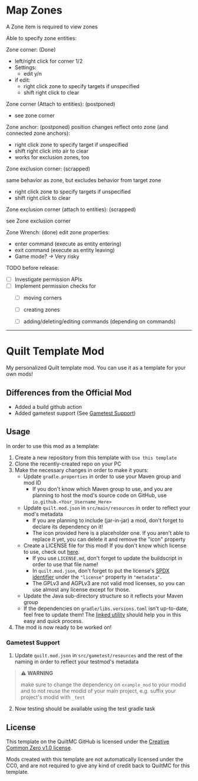 # Map Zones
A Zone item is required to view zones

Able to specify zone entities:


Zone corner: (Done)
- left/right click for corner 1/2
- Settings:
    - edit y/n
- if edit:
  - right click zone to specify targets if unspecified
  - shift right click to clear

Zone corner (Attach to entities): (postponed)
- see zone corner

Zone anchor: (postponed)
position changes reflect onto zone (and connected zone anchors):
- right click zone to specify target if unspecified
- shift right click into air to clear
- works for exclusion zones, too

Zone exclusion corner: (scrapped)

same behavior as zone, but excludes behavior from target zone
- right click zone to specify targets if unspecified
- shift right click to clear

Zone exclusion corner (attach to entities): (scrapped)

see Zone exclusion corner

Zone Wrench: (done)
edit zone properties:
- enter command (execute as entity entering)
- exit command (execute as entity leaving)
- Game mode? -> Very risky

TODO before release:
- [ ] Investigate permission APIs
- [ ] Implement permission checks for
  - [ ] moving corners
  - [ ] creating zones
  - [ ] adding/deleting/editing commands (depending on commands)



---
# Quilt Template Mod

My personalized Quilt template mod. You can use it as a template for your own mods!

## Differences from the Official Mod
- Added a build github action
- Added gametest support (See [Gametest Support](./README.md#gametest-support))
## Usage

In order to use this mod as a template:

1. Create a new repository from this template with `Use this template`
2. Clone the recently-created repo on your PC
3. Make the necessary changes in order to make it yours:
    - Update `gradle.properties` in order to use your Maven group and mod ID
        - If you don't know which Maven group to use, and you are planning to host the mod's source code on GitHub, use `io.github.<Your_Username_Here>`
    - Update `quilt.mod.json` in `src/main/resources` in order to reflect your mod's metadata
        - If you are planning to include (jar-in-jar) a mod, don't forget to declare its dependency on it!
        - The icon provided here is a placeholder one. If you aren't able to replace it yet, you can delete it and remove the "icon" property
    - Create a LICENSE file for this mod! If you don't know which license to use, check out [here](https://choosealicense.com/).
        - If you use `LICENSE.md`, don't forget to update the buildscript in order to use that file name!
        - In `quilt.mod.json`, don't forget to put the license's [SPDX identifier](https://spdx.org/licenses/) under the `"license"` property in `"metadata"`.
        - The GPLv3 and AGPLv3 are not valid mod licenses, so you can use almost any license except for those.
    - Update the Java sub-directory structure so it reflects your Maven group
    - If the dependencies on `gradle/libs.versions.toml` isn't up-to-date, feel free to update them! The [linked utility](https://lambdaurora.dev/tools/import_quilt.html) should help you in this easy and quick process.
4. The mod is now ready to be worked on!

### Gametest Support
1. Update `quilt.mod.json` in `src/gametest/resources` and the rest of the naming in order to reflect your testmod's metadata

> :warning: **WARNING**
>
> make sure to change the dependency on `example_mod` to your modid and to not reuse the modid of your main project, e.g. suffix your project's modid with `_test`
>

2. Now testing should be available using the test gradle task

## License

This template on the QuiltMC GitHub is licensed under the [Creative Common Zero v1.0 license](./LICENSE-TEMPLATE.md).

Mods created with this template are not automatically licensed under the CC0, and are not required to give any kind of credit back to QuiltMC for this template.
